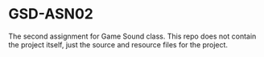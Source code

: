 # GSD-ASN02
The second assignment for Game Sound class. This repo does not contain the project itself, just the source and resource files for the project.
